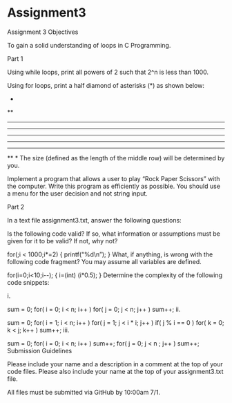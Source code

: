 # Assignment3
Assignment 3
Objectives

To gain a solid understanding of loops in C Programming.

Part 1

Using while loops, print all powers of 2 such that 2^n is less than 1000.

Using for loops, print a half diamond of asterisks (*) as shown below:

*
**
***
****
*****
****
***
**
*
The size (defined as the length of the middle row) will be determined by you.

Implement a program that allows a user to play “Rock Paper Scissors” with the computer. Write this program as efficiently as possible. You should use a menu for the user decision and not string input.

Part 2

In a text file assignment3.txt, answer the following questions:

Is the following code valid? If so, what information or assumptions must be given for it to be valid? If not, why not?

for(;i < 1000;i*=2) 
{
    printf(“%d\n”);
}
What, if anything, is wrong with the following code fragment? You may assume all variables are defined.

for(i=0;i<10;i--);
{
    i=(int) (i*0.5);
}
Determine the complexity of the following code snippets:

i.

sum = 0;
for( i = 0; i < n; i++ )
    for( j = 0; j < n; j++ )
        sum++;
ii.

sum = 0;
for( i = 1; i < n; i++ )
    for( j = 1; j < i * i; j++ )
        if( j % i == 0 )
            for( k = 0; k < j; k++ )
                sum++;
iii.

sum = 0;
for( i = 0; i < n; i++ )
    sum++;
for( j = 0; j < n ; j++ )
    sum++;
Submission Guidelines

Please include your name and a description in a comment at the top of your code files. Please also include your name at the top of your assignment3.txt file.

All files must be submitted via GitHub by 10:00am 7/1.
